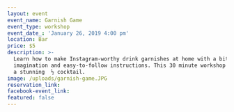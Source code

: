 ```yaml
---
layout: event
event_name: Garnish Game
event_type: workshop
event_date_: 'January 26, 2019 4:00 pm'
location: Bar
price: $5
description: >-
  Learn how to make Instagram-worthy drink garnishes at home with a bit of
  imagination and easy-to-follow instructions. This 30 minute workshop includes
  a stunning  ½ cocktail.
image: /uploads/garnish-game.JPG
reservation_link:
facebook-event_link:
featured: false
---
```


